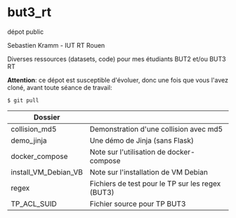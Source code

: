 # but3_rt
dépot public

Sebastien Kramm - IUT RT Rouen

Diverses ressources (datasets, code) pour mes étudiants BUT2 et/ou BUT3 RT


**Attention**: ce dépot est susceptible d'évoluer, donc une fois que vous l'avez cloné, avant toute séance de travail:
```
$ git pull
```


| Dossier |             |
|---------|-------------| 
| collision_md5 | Demonstration d'une collision avec md5 |
| demo_jinja |  Une démo de Jinja (sans Flask) |
| docker_compose | Note sur l'utilisation de docker-compose |
| install_VM_Debian_VB |  Note sur l'installation de VM Debian |
| regex |  Fichiers de test pour le TP sur les regex (BUT3) |
| TP_ACL_SUID | Fichier source pour TP BUT3 |

